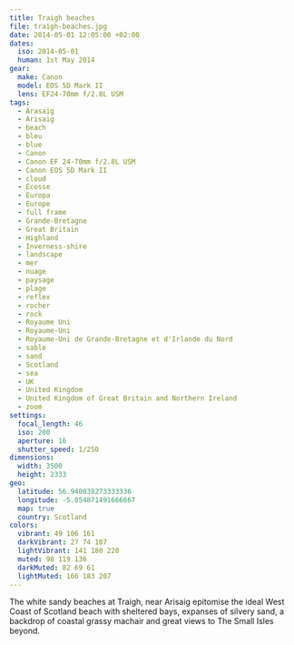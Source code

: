 ```yaml
---
title: Traigh beaches
file: traigh-beaches.jpg
date: 2014-05-01 12:05:00 +02:00
dates:
  iso: 2014-05-01
  human: 1st May 2014
gear:
  make: Canon
  model: EOS 5D Mark II
  lens: EF24-70mm f/2.8L USM
tags:
  - Àrasaig
  - Arisaig
  - beach
  - bleu
  - blue
  - Canon
  - Canon EF 24-70mm f/2.8L USM
  - Canon EOS 5D Mark II
  - cloud
  - Écosse
  - Europa
  - Europe
  - full frame
  - Grande-Bretagne
  - Great Britain
  - Highland
  - Inverness-shire
  - landscape
  - mer
  - nuage
  - paysage
  - plage
  - reflex
  - rocher
  - rock
  - Royaume Uni
  - Royaume-Uni
  - Royaume-Uni de Grande-Bretagne et d'Irlande du Nord
  - sable
  - sand
  - Scotland
  - sea
  - UK
  - United Kingdom
  - United Kingdom of Great Britain and Northern Ireland
  - zoom
settings:
  focal_length: 46
  iso: 200
  aperture: 16
  shutter_speed: 1/250
dimensions:
  width: 3500
  height: 2333
geo:
  latitude: 56.940038273333336
  longitude: -5.854871491666667
  map: true
  country: Scotland
colors:
  vibrant: 49 106 161
  darkVibrant: 27 74 107
  lightVibrant: 141 180 220
  muted: 98 119 136
  darkMuted: 82 69 61
  lightMuted: 166 183 207
---
```


The white sandy beaches at Traigh, near Arisaig epitomise the ideal West Coast of Scotland beach with sheltered bays, expanses of silvery sand, a backdrop of coastal grassy machair and great views to The Small Isles beyond.

